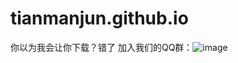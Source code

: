 # tianmanjun.github.io
你以为我会让你下载？错了
加入我们的QQ群：![image](https://user-images.githubusercontent.com/83486194/230085822-fb743ceb-c696-448f-a86a-22ba66c2590a.png)
